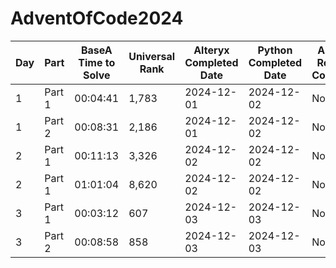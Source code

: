 # AdventOfCode2024

| Day    | Part | BaseA Time to Solve | Universal Rank | Alteryx Completed Date | Python Completed Date | Alteryx Rework Complete | Python Rework Complete |
 ------- | ------- | ------- | ------- | ------- | ------- | ------- | ------- |
| 1 | Part 1 | 00:04:41 | 1,783 | 2024-12-01 | 2024-12-02 | No | No |
| 1 | Part 2 | 00:08:31 | 2,186 | 2024-12-01 | 2024-12-02 | No | No |
| 2 | Part 1 | 00:11:13 | 3,326 | 2024-12-02 | 2024-12-02 | No | No |
| 2 | Part 1 | 01:01:04 | 8,620 | 2024-12-02 | 2024-12-02 | No | No |
| 3 | Part 1 | 00:03:12 | 607 | 2024-12-03 | 2024-12-03 | No | No |
| 3 | Part 2 | 00:08:58 | 858 | 2024-12-03 | 2024-12-03 | No | No |
